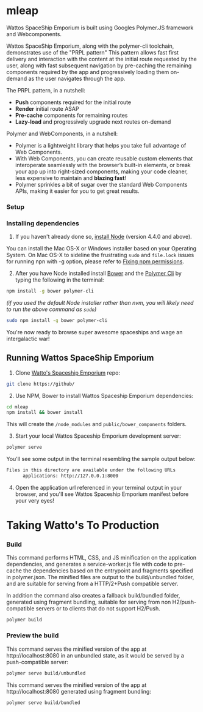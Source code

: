 # mleap

Wattos SpaceShip Emporium is built using Googles Polymer.JS framework and Webcomponents.

Wattos SpaceShip Emporium, along with the polymer-cli toolchain, demonstrates use of the "PRPL pattern" This pattern allows fast first delivery and interaction with the content at the initial route requested by the user, along with fast subsequent navigation by pre-caching the remaining components required by the app and progressively loading them on-demand as the user navigates through the app.

The PRPL pattern, in a nutshell:

* **Push** components required for the initial route
* **Render** initial route ASAP
* **Pre-cache** components for remaining routes
* **Lazy-load** and progressively upgrade next routes on-demand

Polymer and WebComponents, in a nutshell:

* Polymer is a lightweight library that helps you take full advantage of Web Components.
* With Web Components, you can create reusable custom elements that interoperate seamlessly with the browser’s built-in elements, or break your app up into right-sized components, making your code cleaner, less expensive to maintain and **blazing fast**!
* Polymer sprinkles a bit of sugar over the standard Web Components APIs, making it easier for you to get great results.

### Setup
### Installing dependencies

1) If you haven't already done so, [install Node](https://nodejs.org/en/) (version 4.4.0 and above).

You can install the Mac OS-X or Windows installer based on your Operating System. On Mac OS-X to sideline the frustrating `sudo` and `file.lock` issues for running npn with -g option, please refer to [Fixing npm permissions](https://docs.npmjs.com/getting-started/fixing-npm-permissions).

2) After you have Node installed install [Bower](https://bower.io/) and the [Polymer Cli](https://github.com/Polymer/polymer-cli) by typing the following in the terminal:

```bash
npm install -g bower polymer-cli
```

_(if you used the default Node installer rather than nvm, you will likely need to run the above command as `sudo`)_

```bash
sudo npm install -g bower polymer-cli
```


You're now ready to browse super awesome spaceships and wage an intergalactic war!

## Running Wattos SpaceShip Emporium

1) Clone [Watto's Spaceship Emporium]() repo:

```bash
git clone https://github/
```

2) Use NPM, Bower to install Wattos Spaceship Emporium dependencies:

```bash
cd mleap
npm install && bower install
```

This will create the `/node_modules` and `public/bower_components` folders.

3) Start your local Wattos Spaceship Emporium development server:

```bash
polymer serve
```
You'll see some output in the terminal resembling the sample output below:

```bash
Files in this directory are available under the following URLs
      applications: http://127.0.0.1:8000
```

4) Open the application url referenced in your terminal output in your browser, and you'll see Wattos Spaceship Emporium manifest before your very eyes!


# Taking Watto's To Production
### Build

This command performs HTML, CSS, and JS minification on the application dependencies, and generates a service-worker.js file with code to pre-cache the dependencies based on the entrypoint and fragments specified in polymer.json. The minified files are output to the build/unbundled folder, and are suitable for serving from a HTTP/2+Push compatible server.

In addition the command also creates a fallback build/bundled folder, generated using fragment bundling, suitable for serving from non H2/push-compatible servers or to clients that do not support H2/Push.

```bash
polymer build
```

### Preview the build
This command serves the minified version of the app at http://localhost:8080 in an unbundled state, as it would be served by a push-compatible server:

```bash
polymer serve build/unbundled
```

This command serves the minified version of the app at http://localhost:8080 generated using fragment bundling:

```bash
polymer serve build/bundled
```
